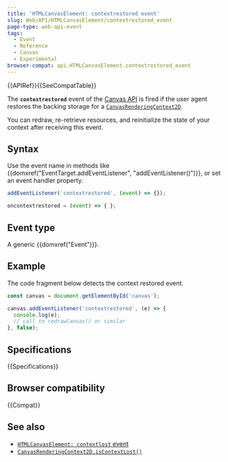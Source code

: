 ```yaml
---
title: 'HTMLCanvasElement: contextrestored event'
slug: Web/API/HTMLCanvasElement/contextrestored_event
page-type: web-api-event
tags:
  - Event
  - Reference
  - Canvas
  - Experimental
browser-compat: api.HTMLCanvasElement.contextrestored_event
---
```


{{APIRef}}{{SeeCompatTable}}

The **`contextrestored`** event of the [Canvas API](/en-US/docs/Web/API/Canvas_API) is fired if the user agent restores the backing storage for a [`CanvasRenderingContext2D`](/en-US/docs/Web/API/CanvasRenderingContext2D).

You can redraw, re-retrieve resources, and reinitialize the state of your context after receiving this event.

## Syntax

Use the event name in methods like {{domxref("EventTarget.addEventListener", "addEventListener()")}}, or set an event handler property.

```js
addEventListener('contextrestored', (event) => {});

oncontextrestored = (event) => { };
```

## Event type

A generic {{domxref("Event")}}.

## Example

The code fragment below detects the context restored event.

```js
const canvas = document.getElementById('canvas');

canvas.addEventListener('contextrestored', (e) => {
  console.log(e);
  // call to redrawCanvas() or similar
}, false);
```

## Specifications

{{Specifications}}

## Browser compatibility

{{Compat}}

## See also

- [`HTMLCanvasElement: contextlost` event](/en-US/docs/Web/API/HTMLCanvasElement/contextlost_event)
- [`CanvasRenderingContext2D.isContextLost()`](/en-US/docs/Web/API/CanvasRenderingContext2D/isContextLost)
